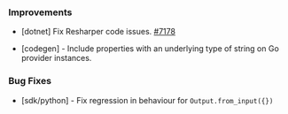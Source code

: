 ### Improvements

- [dotnet] Fix Resharper code issues.
  [#7178](https://github.com/pulumi/pulumi/pull/7178)

- [codegen] - Include properties with an underlying type of string on Go provider instances.

### Bug Fixes

- [sdk/python] - Fix regression in behaviour for `Output.from_input({})`
